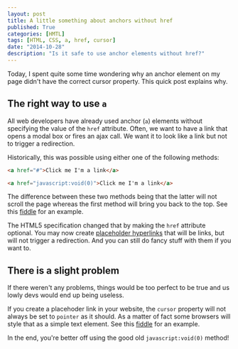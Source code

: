 ```yaml
---
layout: post
title: A little something about anchors without href
published: True
categories: [HMTL]
tags: [HTML, CSS, a, href, cursor]
date: "2014-10-28"
description: "Is it safe to use anchor elements without href?"
---
```


<p class="message">
	Today, I spent quite some time wondering why an anchor element on my page didn't have the correct cursor property. This quick post explains why.
</p>

## The right way to use `a`

All web developers have already used anchor (`a`) elements without specifying the value of the `href` attribute. Often, we want to have a link that opens a modal box or fires an ajax call. We want it to look like a link but not to trigger a redirection.

Historically, this was possible using either one of the following methods:

```` html
<a href="#">Click me I'm a link</a>
````

```` html
<a href="javascript:void(0)">Click me I'm a link</a>
````

The difference between these two methods being that the latter will not scroll the page whereas the first method will bring you back to the top. See this [fiddle](http://jsfiddle.net/SirCelsius/fpcmkgfL/) for an example.

The HTML5 specification changed that by making the `href` attribute optional. You may now create [placeholder hyperlinks](http://www.w3.org/TR/html-markup/a.html#placeholder-hyperlink) that will be links, but will not trigger a redirection. And you can still do fancy stuff with them if you want to.

## There is a slight problem

If there weren't any problems, things would be too perfect to be true and us lowly devs would end up being useless.

If you create a placehoder link in your website, the `cursor` property will not always be set to `pointer` as it should. As a matter of fact some browsers will style that as a simple text element. See this [fiddle](http://jsfiddle.net/SirCelsius/9vrdq6ca/2/) for an example.

In the end, you're better off using the good old `javascript:void(0)` method!